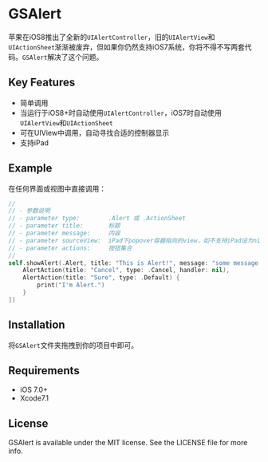 # GSAlert

苹果在iOS8推出了全新的`UIAlertController`，旧的`UIAlertView`和`UIActionSheet`渐渐被废弃，但如果你仍然支持iOS7系统，你将不得不写两套代码。`GSAlert`解决了这个问题。

## Key Features

* 简单调用
* 当运行于iOS8+时自动使用`UIAlertController`，iOS7时自动使用`UIAlertView`和`UIActionSheet`
* 可在UIView中调用，自动寻找合适的控制器显示
* 支持iPad

## Example

在任何界面或视图中直接调用：
```swift
//
// - 参数说明
// - parameter type:        .Alert 或 .ActionSheet
// - parameter title:       标题
// - parameter message:     内容
// - parameter sourceView:  iPad下popover容器指向的view，如不支持iPad设为nil
// - parameter actions:     按钮集合
//
self.showAlert(.Alert, title: "This is Alert!", message: "some message...", sourceView: sender, actions: [
    AlertAction(title: "Cancel", type: .Cancel, handler: nil),
    AlertAction(title: "Sure", type: .Default) {
        print("I'm Alert.")
    }
])
```

## Installation

将`GSAlert`文件夹拖拽到你的项目中即可。

## Requirements

* iOS 7.0+
* Xcode7.1

## License

GSAlert is available under the MIT license. See the LICENSE file for more info.
